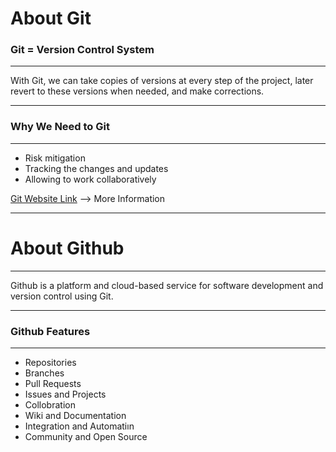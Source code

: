# About Git

### Git = Version Control System

---

With Git, we can take copies of versions at every step of the project, later revert to these versions when needed, and make corrections.

---



### Why We Need to Git

---

* Risk mitigation
* Tracking the changes and updates
* Allowing to work collaboratively


[Git Website Link](https://git-scm.com/about) --> More Information

-----




# About Github


---


 Github is a platform and cloud-based service for software development and version control using Git.


---


### Github Features

---

- Repositories
- Branches
- Pull Requests
- Issues and Projects
- Collobration
- Wiki and Documentation
- Integration and Automatiın
- Community and Open Source
